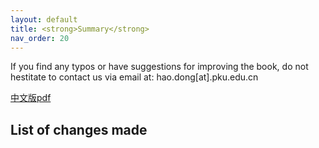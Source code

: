 ```yaml
---
layout: default
title: <strong>Summary</strong>
nav_order: 20
---
```


If you find any typos or have suggestions for improving the book, do not hestitate to contact us via email at: hao.dong[at].pku.edu.cn

[中文版pdf](/assets/pdfs/summary.pdf)

## List of changes made

